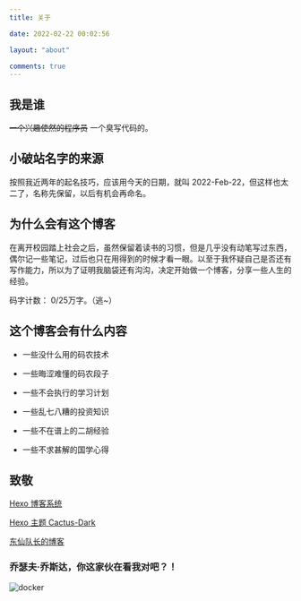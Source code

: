```yaml
---
title: 关于

date: 2022-02-22 00:02:56

layout: "about"

comments: true
---
```


## 我是谁

~~一个兴趣使然的程序员~~ 一个臭写代码的。

## 小破站名字的来源

按照我近两年的起名技巧，应该用今天的日期，就叫 2022-Feb-22，但这样也太二了，名称先保留，以后有机会再命名。


## 为什么会有这个博客

在离开校园踏上社会之后，虽然保留着读书的习惯，但是几乎没有动笔写过东西，偶尔记一些笔记，过后也只在用得到的时候才看一眼。以至于我怀疑自己是否还有写作能力，所以为了证明我脑袋还有沟沟，决定开始做一个博客，分享一些人生的经验。

码字计数： 0/25万字。（逃~）

## 这个博客会有什么内容

- 一些没什么用的码农技术

- 一些晦涩难懂的码农段子

- 一些不会执行的学习计划

- 一些乱七八糟的投资知识

- 一些不在谱上的二胡经验

- 一些不求甚解的国学心得

## 致敬

[Hexo 博客系统](https://hexo.io)

[Hexo 主题 Cactus-Dark](https://github.com/probberechts/hexo-theme-cactus)

[东仙队长的博客](https://coderemixer.com)

### 乔瑟夫·乔斯达，你这家伙在看我对吧？！

![docker](/img/Dio.jpg)

